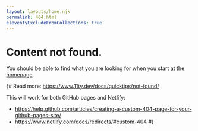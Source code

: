 ```yaml
---
layout: layouts/home.njk
permalink: 404.html
eleventyExcludeFromCollections: true
---
```

# Content not found.

You should be able to find what you are looking for when you start at the <a href="{{ '/' | url }}">homepage</a>.

{#
Read more: https://www.11ty.dev/docs/quicktips/not-found/

This will work for both GitHub pages and Netlify:

* https://help.github.com/articles/creating-a-custom-404-page-for-your-github-pages-site/
* https://www.netlify.com/docs/redirects/#custom-404
#}
